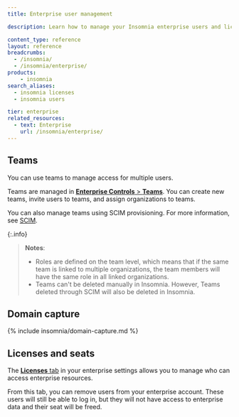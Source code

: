 ```yaml
---
title: Enterprise user management

description: Learn how to manage your Insomnia enterprise users and licenses.

content_type: reference
layout: reference
breadcrumbs: 
  - /insomnia/
  - /insomnia/enterprise/
products:
    - insomnia
search_aliases:
  - insomnia licenses
  - insomnia users

tier: enterprise
related_resources:
  - text: Enterprise
    url: /insomnia/enterprise/
---
```


## Teams

You can use teams to manage access for multiple users.

Teams are managed in [**Enterprise Controls** > **Teams**](https://app.insomnia.rest/app/enterprise/team). 
You can create new teams, invite users to teams, and assign organizations to teams.

You can also manage teams using SCIM provisioning. For more information, see [SCIM](/insomnia/scim/).

{:.info}
> **Notes**:
> * Roles are defined on the team level, which means that if the same team is linked to multiple organizations, the team members will have the same role in all linked organizations.
> * Teams can't be deleted manually in Insomnia. However, Teams deleted through SCIM will also be deleted in Insomnia.


## Domain capture

{% include insomnia/domain-capture.md %}

## Licenses and seats

The [**Licenses** tab](https://app.insomnia.rest/app/enterprise/licenses) in your enterprise settings allows you to manage who can access enterprise resources.

From this tab, you can remove users from your enterprise account. These users will still be able to log in, but they will not have access to enterprise data and their seat will be freed.

